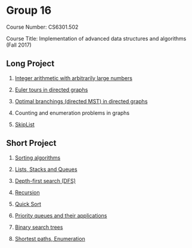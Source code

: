 Group 16
========

Course Number: CS6301.502

Course Title: Implementation of advanced data structures and algorithms (Fall 2017)

Long Project
------------

1.  [Integer arithmetic with arbitrarily large numbers](./lp1)

2.  [Euler tours in directed graphs](./lp2)

3.  [Optimal branchings (directed MST) in directed graphs](./lp3)

4.  Counting and enumeration problems in graphs

5.  [SkipList](./lp5)

Short Project
-------------

1.  [Sorting algorithms](./sp1)

2.  [Lists, Stacks and Queues](./sp2)

3.  [Depth-first search (DFS)](./sp3)

4.  [Recursion](./sp4)

5.  [Quick Sort](./sp5)

6.  [Priority queues and their applications](./sp6)

7.  [Binary search trees](./sp7)

8.  [Shortest paths, Enumeration](./sp8)
